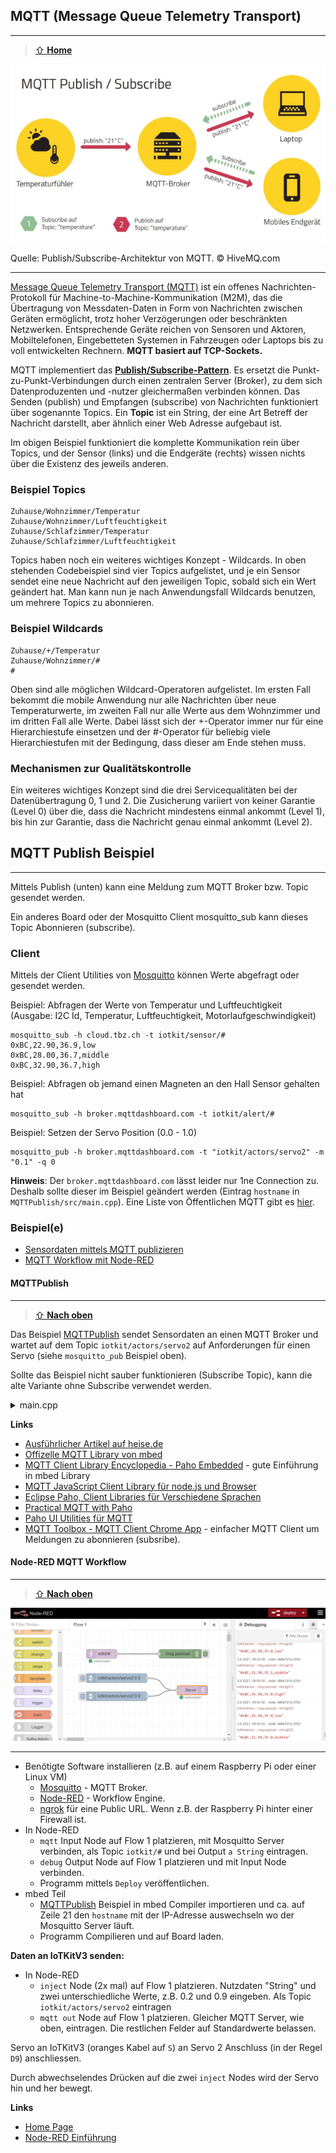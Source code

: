 ## MQTT (Message Queue Telemetry Transport)
***

> [⇧ **Home**](https://github.com/iotkitv3/intro)

![](https://raw.githubusercontent.com/iotkitv3/intro/main/images/MQTTPubSub.png)

Quelle: Publish/Subscribe-Architektur von MQTT. © HiveMQ.com
- - -

[Message Queue Telemetry Transport (MQTT)](http://de.wikipedia.org/wiki/MQ_Telemetry_Transport) ist ein offenes Nachrichten-Protokoll für Machine-to-Machine-Kommunikation (M2M), das die Übertragung von Messdaten-Daten in Form von Nachrichten zwischen Geräten ermöglicht, trotz hoher Verzögerungen oder beschränkten Netzwerken. Entsprechende Geräte reichen von Sensoren und Aktoren, Mobiltelefonen, Eingebetteten Systemen in Fahrzeugen oder Laptops bis zu voll entwickelten Rechnern. **MQTT basiert auf TCP-Sockets.**

MQTT implementiert das [**Publish/Subscribe-Pattern**](https://en.wikipedia.org/wiki/Publish%E2%80%93subscribe_pattern). Es ersetzt die Punkt-zu-Punkt-Verbindungen durch einen zentralen Server (Broker), zu dem sich Datenproduzenten und -nutzer gleichermaßen verbinden können. Das Senden (publish) und Empfangen (subscribe) von Nachrichten funktioniert über sogenannte Topics. Ein **Topic** ist ein String, der eine Art Betreff der Nachricht darstellt, aber ähnlich einer Web Adresse aufgebaut ist.

Im obigen Beispiel funktioniert die komplette Kommunikation rein über Topics, und der Sensor (links) und die Endgeräte (rechts) wissen nichts über die Existenz des jeweils anderen.

### Beispiel Topics

	Zuhause/Wohnzimmer/Temperatur
	Zuhause/Wohnzimmer/Luftfeuchtigkeit
	Zuhause/Schlafzimmer/Temperatur
	Zuhause/Schlafzimmer/Luftfeuchtigkeit						

Topics haben noch ein weiteres wichtiges Konzept - Wildcards. In oben stehenden Codebeispiel sind vier Topics aufgelistet, und je ein Sensor sendet eine neue Nachricht auf den jeweiligen Topic, sobald sich ein Wert geändert hat. Man kann nun je nach Anwendungsfall Wildcards benutzen, um mehrere Topics zu abonnieren.

### Beispiel Wildcards 

	Zuhause/+/Temperatur
	Zuhause/Wohnzimmer/#
	#

Oben sind alle möglichen Wildcard-Operatoren aufgelistet. Im ersten Fall bekommt die mobile Anwendung nur alle Nachrichten über neue Temperaturwerte, im zweiten Fall nur alle Werte aus dem Wohnzimmer und im dritten Fall alle Werte. Dabei lässt sich der +-Operator immer nur für eine Hierarchiestufe einsetzen und der #-Operator für beliebig viele Hierarchiestufen mit der Bedingung, dass dieser am Ende stehen muss.

### Mechanismen zur Qualitätskontrolle 

Ein weiteres wichtiges Konzept sind die drei Servicequalitäten bei der Datenübertragung 0, 1 und 2. Die Zusicherung variiert von keiner Garantie (Level 0) über die, dass die Nachricht mindestens einmal ankommt (Level 1), bis hin zur Garantie, dass die Nachricht genau einmal ankommt (Level 2).

## MQTT Publish Beispiel
***

Mittels Publish (unten) kann eine Meldung zum MQTT Broker bzw. Topic gesendet werden.

Ein anderes Board oder der Mosquitto Client mosquitto_sub kann dieses Topic Abonnieren (subscribe).

### Client

Mittels der Client Utilities von [Mosquitto](https://projects.eclipse.org/projects/technology.mosquitto) können Werte abgefragt oder gesendet werden.

Beispiel: Abfragen der Werte von Temperatur und Luftfeuchtigkeit (Ausgabe: I2C Id, Temperatur, Luftfeuchtigkeit, Motorlaufgeschwindigkeit)

    mosquitto_sub -h cloud.tbz.ch -t iotkit/sensor/#
    0xBC,22.90,36.9,low
    0xBC,28.00,36.7,middle
    0xBC,32.90,36.7,high

Beispiel: Abfragen ob jemand einen Magneten an den Hall Sensor gehalten hat
    
    mosquitto_sub -h broker.mqttdashboard.com -t iotkit/alert/#
    
Beispiel: Setzen der Servo Position (0.0 - 1.0) 

    mosquitto_pub -h broker.mqttdashboard.com -t "iotkit/actors/servo2" -m "0.1" -q 0    

**Hinweis**: Der `broker.mqttdashboard.com` lässt leider nur 1ne Connection zu. Deshalb sollte dieser im Beispiel geändert werden (Eintrag `hostname` in `MQTTPublish/src/main.cpp`). Eine Liste von Öffentlichen MQTT gibt es [hier](https://github.com/mqtt/mqtt.github.io/wiki/public_brokers).

### Beispiel(e)

* [Sensordaten mittels MQTT publizieren](#mqttpublish)
* [MQTT Workflow mit Node-RED](#node-red-mqtt-workflow)

#### MQTTPublish
***

> [⇧ **Nach oben**](#beispiele)

Das Beispiel [MQTTPublish](main.cpp) sendet Sensordaten an einen MQTT Broker und wartet auf dem Topic `iotkit/actors/servo2` auf Anforderungen für einen Servo (siehe `mosquitto_pub` Beispiel oben).

Sollte das Beispiel nicht sauber funktionieren (Subscribe Topic), kann die alte Variante ohne Subscribe verwendet werden.

<details><summary>main.cpp</summary>  


    /** MQTT Publish von Sensordaten */
    #include "mbed.h"
    #include "OLEDDisplay.h"
    #include "Motor.h"
    
    #if MBED_CONF_IOTKIT_HTS221_SENSOR == true
    #include "HTS221Sensor.h"
    #endif
    #if MBED_CONF_IOTKIT_BMP180_SENSOR == true
    #include "BMP180Wrapper.h"
    #endif
    
    #ifdef TARGET_K64F
    #include "QEI.h"
    #include "MFRC522.h"
    
    // NFC/RFID Reader (SPI)
    MFRC522    rfidReader( MBED_CONF_IOTKIT_RFID_MOSI, MBED_CONF_IOTKIT_RFID_MISO, MBED_CONF_IOTKIT_RFID_SCLK, MBED_CONF_IOTKIT_RFID_SS, MBED_CONF_IOTKIT_RFID_RST ); 
    //Use X2 encoding by default.
    QEI wheel (MBED_CONF_IOTKIT_BUTTON2, MBED_CONF_IOTKIT_BUTTON3, NC, 624);
    #endif
    
    #include <MQTTClientMbedOs.h>
    #include <MQTTNetwork.h>
    #include <MQTTClient.h>
    #include <MQTTmbed.h> // Countdown
    
    // Sensoren wo Daten fuer Topics produzieren
    static DevI2C devI2c( MBED_CONF_IOTKIT_I2C_SDA, MBED_CONF_IOTKIT_I2C_SCL );
    #if MBED_CONF_IOTKIT_HTS221_SENSOR == true
    static HTS221Sensor hum_temp(&devI2c);
    #endif
    #if MBED_CONF_IOTKIT_BMP180_SENSOR == true
    static BMP180Wrapper hum_temp( &devI2c );
    #endif
    AnalogIn hallSensor( MBED_CONF_IOTKIT_HALL_SENSOR );
    DigitalIn button( MBED_CONF_IOTKIT_BUTTON1 );
    
    // Topic's
    char* topicTEMP = (char*) "iotkit/sensor";
    char* topicALERT = (char*) "iotkit/alert";
    char* topicBUTTON = (char*) "iotkit/button";
    char* topicENCODER = (char*) "iotkit/encoder";
    char* topicRFID = (char*) "iotkit/rfid";
    // MQTT Brocker
    char* hostname = (char*) "cloud.tbz.ch";
    int port = 1883;
    // MQTT Message
    MQTT::Message message;
    // I/O Buffer
    char buf[100];
    
    // Klassifikation 
    char cls[3][10] = { "low", "middle", "high" };
    int type = 0;
    
    // UI
    OLEDDisplay oled( MBED_CONF_IOTKIT_OLED_RST, MBED_CONF_IOTKIT_OLED_SDA, MBED_CONF_IOTKIT_OLED_SCL );
    DigitalOut led1( MBED_CONF_IOTKIT_LED1 );
    DigitalOut alert( MBED_CONF_IOTKIT_LED3 );
    
    // Aktore(n)
    Motor m1( MBED_CONF_IOTKIT_MOTOR2_PWM, MBED_CONF_IOTKIT_MOTOR2_FWD, MBED_CONF_IOTKIT_MOTOR2_REV ); // PWM, Vorwaerts, Rueckwarts
    PwmOut speaker( MBED_CONF_IOTKIT_BUZZER );
    
    /** Hilfsfunktion zum Publizieren auf MQTT Broker */
    void publish( MQTTNetwork &mqttNetwork, MQTT::Client<MQTTNetwork, Countdown> &client, char* topic )
    {
        led1 = 1;
        printf("Connecting to %s:%d\r\n", hostname, port);
        
        int rc = mqttNetwork.connect(hostname, port);
        if (rc != 0)
            printf("rc from TCP connect is %d\r\n", rc);
    
        MQTTPacket_connectData data = MQTTPacket_connectData_initializer;
        data.MQTTVersion = 3;
        data.clientID.cstring = (char*) "mbed-sample";
        data.username.cstring = (char*) "testuser";
        data.password.cstring = (char*) "testpassword";
        if ((rc = client.connect(data)) != 0)
            printf("rc from MQTT connect is %d\r\n", rc);
    
        MQTT::Message message;    
        
        oled.cursor( 2, 0 );
        oled.printf( "Topi: %s\n", topic );
        oled.cursor( 3, 0 );    
        oled.printf( "Push: %s\n", buf );
        message.qos = MQTT::QOS0;
        message.retained = false;
        message.dup = false;
        message.payload = (void*) buf;
        message.payloadlen = strlen(buf)+1;
        client.publish( topic, message);  
        
        // Verbindung beenden, ansonsten ist nach 4x Schluss
        if ((rc = client.disconnect()) != 0)
            printf("rc from disconnect was %d\r\n", rc);
    
        mqttNetwork.disconnect();
        led1 = 0;
    }
    
    /** Hauptprogramm */
    int main()
    {
        uint8_t id;
        float temp, hum;
        int encoder;
        alert = 0;
        
        oled.clear();
        oled.printf( "MQTTPublish\r\n" );
        oled.printf( "host: %s:%s\r\n", hostname, port );
    
        printf("\nConnecting to %s...\n", MBED_CONF_APP_WIFI_SSID);
        oled.printf( "SSID: %s\r\n", MBED_CONF_APP_WIFI_SSID );
        
        // Connect to the network with the default networking interface
        // if you use WiFi: see mbed_app.json for the credentials
        WiFiInterface *wifi = WiFiInterface::get_default_instance();
        if ( !wifi ) 
        {
            printf("ERROR: No WiFiInterface found.\n");
            return -1;
        }
        printf("\nConnecting to %s...\n", MBED_CONF_APP_WIFI_SSID);
        int ret = wifi->connect( MBED_CONF_APP_WIFI_SSID, MBED_CONF_APP_WIFI_PASSWORD, NSAPI_SECURITY_WPA_WPA2 );
        if ( ret != 0 ) 
        {
            printf("\nConnection error: %d\n", ret);
            return -1;
        }    
    
        // TCP/IP und MQTT initialisieren (muss in main erfolgen)
        MQTTNetwork mqttNetwork( wifi );
        MQTT::Client<MQTTNetwork, Countdown> client(mqttNetwork);
        
        /* Init all sensors with default params */
        hum_temp.init(NULL);
        hum_temp.enable(); 
    
    #ifdef TARGET_K64F
        // RFID Reader initialisieren
        rfidReader.PCD_Init();  
    #endif
        
        while   ( 1 ) 
        {
            // Temperator und Luftfeuchtigkeit
            hum_temp.read_id(&id);
            hum_temp.get_temperature(&temp);
            hum_temp.get_humidity(&hum);    
            if  ( type == 0 )
            {
                temp -= 5.0f;
                m1.speed( 0.0f );
            }
            else if  ( type == 2 )
            {
                temp += 5.0f;
                m1.speed( 1.0f );
            }
            else
            {
                m1.speed( 0.75f );
            }
            sprintf( buf, "0x%X,%2.2f,%2.1f,%s", id, temp, hum, cls[type] ); 
            type++;
            if  ( type > 2 )
                type = 0;       
            publish( mqttNetwork, client, topicTEMP );
            
            // alert Tuer offen 
            printf( "Hall %4.4f, alert %d\n", hallSensor.read(), alert.read() );
            if  ( hallSensor.read() > 0.6f )
            {
                // nur einmal Melden!, bis Reset
                if  ( alert.read() == 0 )
                {
                    sprintf( buf, "alert: hall" );
                    message.payload = (void*) buf;
                    message.payloadlen = strlen(buf)+1;
                    publish( mqttNetwork, client, topicALERT );
                    alert = 1;
                }
                speaker.period( 1.0 / 3969.0 );      // 3969 = Tonfrequenz in Hz
                speaker = 0.5f;
                thread_sleep_for( 500 );
                speaker.period( 1.0 / 2800.0 );
                thread_sleep_for( 500 );
            }
            else
            {
                alert = 0;
                speaker = 0.0f;
            }
    
            // Button (nur wenn gedrueckt)
            if  ( button == 0 )
            {
                sprintf( buf, "ON" );
                publish( mqttNetwork, client, topicBUTTON );
            }
    
    #ifdef TARGET_K64F
    
            // Encoder
            encoder = wheel.getPulses();
            sprintf( buf, "%d", encoder );
            publish( mqttNetwork, client, topicENCODER );
            
            // RFID Reader
            if ( rfidReader.PICC_IsNewCardPresent())
                if ( rfidReader.PICC_ReadCardSerial()) 
                {
                    // Print Card UID (2-stellig mit Vornullen, Hexadecimal)
                    printf("Card UID: ");
                    for ( int i = 0; i < rfidReader.uid.size; i++ )
                        printf("%02X:", rfidReader.uid.uidByte[i]);
                    printf("\n");
                    
                    // Print Card type
                    int piccType = rfidReader.PICC_GetType(rfidReader.uid.sak);
                    printf("PICC Type: %s \n", rfidReader.PICC_GetTypeName(piccType) );
                    
                    sprintf( buf, "%02X:%02X:%02X:%02X:", rfidReader.uid.uidByte[0], rfidReader.uid.uidByte[1], rfidReader.uid.uidByte[2], rfidReader.uid.uidByte[3] );
                    publish( mqttNetwork, client, topicRFID );                
                    
                }        
    #endif        
    
            thread_sleep_for    ( 500 );
        }
    }
    
</p></details>

**Links** 

*   [Ausführlicher Artikel auf heise.de](http://www.heise.de/developer/artikel/MQTT-Protokoll-fuer-das-Internet-der-Dinge-2168152.html)
*   [Offizelle MQTT Library von mbed](https://github.com/ARMmbed/mbed-mqtt)
*   [MQTT Client Library Encyclopedia - Paho Embedded](https://www.hivemq.com/blog/mqtt-client-library-encyclopedia-paho-embedded/) - gute Einführung in mbed Library
*   [MQTT JavaScript Client Library für node.js und Browser](https://github.com/mqttjs/MQTT.js)
*   [Eclipse Paho, Client Libraries für Verschiedene Sprachen](http://www.eclipse.org/paho/)
*   [Practical MQTT with Paho](http://www.infoq.com/articles/practical-mqtt-with-paho)
*   [Paho UI Utilities für MQTT](https://wiki.eclipse.org/Paho/GUI_Utility)
*   [MQTT Toolbox - MQTT Client Chrome App](https://www.hivemq.com/blog/mqtt-toolbox-mqtt-client-chrome-app/) - einfacher MQTT Client um Meldungen zu abonnieren (subsribe).

#### Node-RED MQTT Workflow
***

> [⇧ **Nach oben**](#beispiele)

![](https://raw.githubusercontent.com/iotkitv3/intro/main/images/NodeREDMQTT.png)

- - -

* Benötigte Software installieren (z.B. auf einem Raspberry Pi oder einer Linux VM)
    * [Mosquitto](https://mosquitto.org/) - MQTT Broker.
    * [Node-RED](https://nodered.org/) - Workflow Engine.
    * [ngrok](https://ngrok.com/) für eine Public URL. Wenn z.B. der Raspberry Pi hinter einer Firewall ist.
* In Node-RED
    * `mqtt` Input Node auf Flow 1 platzieren, mit Mosquitto Server verbinden, als Topic `iotkit/#` und bei Output `a String` eintragen.
    * `debug` Output Node auf Flow 1 platzieren und mit Input Node verbinden.
    * Programm mittels `Deploy` veröffentlichen.
* mbed Teil
    * [MQTTPublish](#mqttpublish) Beispiel in mbed Compiler importieren und ca. auf Zeile 21 den `hostname` mit der IP-Adresse auswechseln wo der Mosquitto Server läuft. 
    * Programm Compilieren und auf Board laden.
    
**Daten an IoTKitV3 senden:**

* In Node-RED
    * `inject` Node (2x mal) auf Flow 1 platzieren. Nutzdaten "String" und zwei unterschiedliche Werte, z.B. 0.2 und 0.9 eingeben. Als Topic `iotkit/actors/servo2` eintragen
    * `mqtt out` Node auf Flow 1 platzieren. Gleicher MQTT Server, wie oben, eintragen. Die restlichen Felder auf Standardwerte belassen.

Servo an IoTKitV3 (oranges Kabel auf `S`) an Servo 2 Anschluss (in der Regel `D9`) anschliessen.

Durch abwechselendes Drücken auf die zwei `inject` Nodes wird der Servo hin und her bewegt.

**Links**
 
 * [Home Page](https://nodered.org/)
 * [Node-RED Einführung](https://www.youtube.com/watch?v=f5o4tIz2Zzc)


